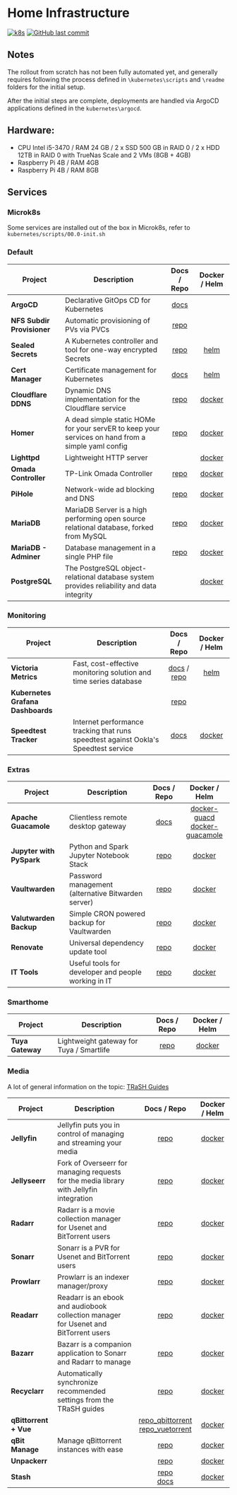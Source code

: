 # Home Infrastructure
[![k8s](https://img.shields.io/badge/Microk8s-v1.27.2-black?style=flat-square)](https://k8s.io/)
[![GitHub last commit](https://img.shields.io/github/last-commit/maxim-mityutko/home-infra/main?style=flat-square)](https://github.com/maxim-mityutko/home-infra/commits/main)

## Notes
The rollout from scratch has not been fully automated yet, and generally requires following
the process defined in `\kubernetes\scripts` and `\readme` folders for the initial setup.

After the initial steps are complete, deployments are handled via ArgoCD applications 
defined in the `kubernetes\argocd`.

## Hardware:
* CPU Intel i5-3470 / RAM 24 GB / 2 x SSD 500 GB in RAID 0 / 2 x HDD 12TB in RAID 0 with TrueNas Scale and 2 VMs (8GB + 4GB)
* Raspberry Pi 4B / RAM 4GB
* Raspberry Pi 4B / RAM 8GB 

## Services
### Microk8s
Some services are installed out of the box in Microk8s, refer to `kubernetes/scripts/00.0-init.sh`

### Default
| Project                    | Description                                                                                        |                                Docs / Repo                                 |                             Docker / Helm                              |
|----------------------------|----------------------------------------------------------------------------------------------------|:--------------------------------------------------------------------------:|:----------------------------------------------------------------------:|
| **ArgoCD**                 | Declarative GitOps CD for Kubernetes                                                               |             [docs](https://argo-cd.readthedocs.io/en/stable/)              |                                                                        |
| **NFS Subdir Provisioner** | Automatic provisioning of PVs via PVCs                                                             | [repo](https://github.com/kubernetes-sigs/nfs-subdir-external-provisioner) |                                                                        |
| **Sealed Secrets**         | A Kubernetes controller and tool for one-way encrypted Secrets                                     |           [repo](https://github.com/bitnami-labs/sealed-secrets)           |         [helm](https://bitnami.com/stack/sealed-secrets/helm)          |
| **Cert Manager**           | Certificate management for Kubernetes                                                              |          [docs](https://cert-manager.io/docs/installation/helm/)           | [helm](https://artifacthub.io/packages/helm/cert-manager/cert-manager) |
| **Cloudflare DDNS**        | Dynamic DNS implementation for the Cloudflare service                                              |           [repo](https://github.com/oznu/docker-cloudflare-ddns)           |        [docker](https://hub.docker.com/r/oznu/cloudflare-ddns/)        |
| **Homer**                  | A dead simple static HOMe for your servER to keep your  services on hand from a simple yaml config |               [repo](https://github.com/bastienwirtz/homer)                |             [docker](https://hub.docker.com/r/b4bz/homer)              |
| **Lighttpd**               | Lightweight HTTP server                                                                            |                                                                            |            [docker](https://hub.docker.com/r/sebp/lighttpd)            |
| **Omada Controller**       | TP-Link Omada Controller                                                                           |        [repo](https://github.com/mbentley/docker-omada-controller)         |      [docker](https://hub.docker.com/r/mbentley/omada-controller)      |
| **PiHole**                 | Network-wide ad blocking and DNS                                                                   |                 [repo](https://github.com/pi-hole/pi-hole)                 |            [docker](https://hub.docker.com/r/pihole/pihole)            |
| **MariaDB**                | MariaDB Server is a high performing open source relational database, forked from MySQL             |             [repo](https://github.com/MariaDB/mariadb-docker)              |               [docker](https://hub.docker.com/_/mariadb)               |
| **MariaDB - Adminer**      | Database management in a single PHP file                                                           |                  [repo](https://github.com/vrana/adminer)                  |               [docker](https://hub.docker.com/_/adminer)               |
| **PostgreSQL**             | The PostgreSQL object-relational database system provides reliability and data integrity           |                                                                            |              [docker](https://hub.docker.com/_/postgres)               |

### Monitoring
| Project                           | Description                                                                         |                                       Docs / Repo                                        |                                            Docker / Helm                                             |
|-----------------------------------|-------------------------------------------------------------------------------------|:----------------------------------------------------------------------------------------:|:----------------------------------------------------------------------------------------------------:|
| **Victoria Metrics**              | Fast, cost-effective monitoring solution and time series database                   |  [docs](https://docs.victoriametrics.com/) / [repo](https://github.com/VictoriaMetrics)  | [helm](https://github.com/VictoriaMetrics/helm-charts/tree/master/charts/victoria-metrics-k8s-stack) |
| **Kubernetes Grafana Dashboards** |                                                                                     |              [repo](https://github.com/dotdc/grafana-dashboards-kubernetes)              |                                                                                                      |
| **Speedtest Tracker**             | Internet performance tracking that runs speedtest against Ookla's Speedtest service |                       [docs](https://docs.speedtest-tracker.dev/)                        |                    [docker](https://hub.docker.com/r/ajustesen/speedtest-tracker)                    |

### Extras
| Project                  | Description                                         |                            Docs / Repo                             |                                                         Docker / Helm                                                         |
|--------------------------|-----------------------------------------------------|:------------------------------------------------------------------:|:-----------------------------------------------------------------------------------------------------------------------------:|
| **Apache Guacamole**     | Clientless remote desktop gateway                   | [docs](https://guacamole.apache.org/doc/gug/guacamole-docker.html) | [docker-guacd](https://hub.docker.com/r/guacamole/guacd)<br/>[docker-guacamole](https://hub.docker.com/r/guacamole/guacamole) |
| **Jupyter with PySpark** | Python and Spark Jupyter Notebook Stack             |          [repo](https://github.com/jupyter/docker-stacks)          |                                  [docker](https://hub.docker.com/r/jupyter/pyspark-notebook)                                  |
| **Vaultwarden**          | Password management (alternative Bitwarden server)  |         [repo](https://github.com/dani-garcia/vaultwarden)         |                                     [docker](https://hub.docker.com/r/vaultwarden/server)                                     | 
| **Valutwarden Backup**   | Simple CRON powered backup for Vaultwarden          |      [repo](https://github.com/Bruceforce/vaultwarden-backup)      |                               [docker](https://hub.docker.com/r/bruceforce/vaultwarden-backup)                                |
| **Renovate**             | Universal dependency update tool                    |          [repo](https://github.com/renovatebot/renovate)           |                                     [docker](https://hub.docker.com/r/renovate/renovate)                                      |
| **IT Tools**             | Useful tools for developer and people working in IT |           [repo](https://github.com/CorentinTh/it-tools)           |                                    [docker](https://hub.docker.com/r/corentinth/it-tools)                                     |

### Smarthome
| Project           | Description                                |                       Docs / Repo                       |                      Docker / Helm                       |
|-------------------|--------------------------------------------|:-------------------------------------------------------:|:--------------------------------------------------------:|
| **Tuya Gateway**  | Lightweight gateway for Tuya / Smartlife   | [repo](https://github.com/maxim-mityutko/tuya-gateway)  | [docker](https://hub.docker.com/r/beerhead/tuya-gateway) |

### Media
A lot of general information on the topic: [TRaSH Guides](https://trash-guides.info/)

| Project               | Description                                                                             |                                                           Docs / Repo                                                           |                               Docker / Helm                               |
|-----------------------|-----------------------------------------------------------------------------------------|:-------------------------------------------------------------------------------------------------------------------------------:|:-------------------------------------------------------------------------:|
| **Jellyfin**          | Jellyfin puts you in control of managing and streaming your media                       |                                          [repo](https://github.com/jellyfin/jellyfin)                                           |           [docker](https://hub.docker.com/r/jellyfin/jellyfin)            |
| **Jellyseerr**        | Fork of Overseerr for managing requests for the media library with Jellyfin integration |                                        [repo](https://github.com/Fallenbagel/jellyseerr)                                        |         [docker](https://hub.docker.com/r/fallenbagel/jellyseerr)         |
| **Radarr**            | Radarr is a movie collection manager for Usenet and BitTorrent users                    |                                            [repo](https://github.com/Radarr/Radarr)                                             |              [docker](https://hotio.dev/containers/radarr/)               |
| **Sonarr**            | Sonarr is a PVR for Usenet and BitTorrent users                                         |                                            [repo](https://github.com/Sonarr/Sonarr)                                             |              [docker](https://hotio.dev/containers/sonarr/)               |
| **Prowlarr**          | Prowlarr is an indexer manager/proxy                                                    |                                          [repo](https://github.com/prowlarr/prowlarr)                                           |             [docker](https://hotio.dev/containers/prowlarr/)              |
| **Readarr**           | Readarr is an ebook and audiobook collection manager for Usenet and BitTorrent users    |                                           [repo](https://github.com/readarr/readarr)                                            |              [docker](https://hotio.dev/containers/readarr/)              |
| **Bazarr**            | Bazarr is a companion application to Sonarr and Radarr to manage                        |                                         [repo](https://github.com/morpheus65535/bazarr)                                         | [docker](https://github.com/recyclarr/recyclarr/pkgs/container/recyclarr) |
| **Recyclarr**         | Automatically synchronize recommended settings from the TRaSH guides                    |                                         [repo](https://github.com/recyclarr/recyclarr/)                                         | [docker](https://github.com/recyclarr/recyclarr/pkgs/container/recyclarr) |
| **qBittorrent + Vue** |                                                                                         |    [repo_qbittorrent](https://github.com/qbittorrent/qbittorrent)<br>[repo_vuetorrent](https://github.com/WDaan/VueTorrent)     |            [docker](https://hotio.dev/containers/qbittorrent/)            |
| **qBit Manage**       | Manage qBittorrent instances with ease                                                  |                                      [repo](https://github.com/StuffAnThings/qbit_manage)                                       |            [docker](https://hotio.dev/containers/qbitmanage/)             |
| **Unpackerr**         |                                                                                         |                                         [repo](https://github.com/Unpackerr/unpackerr)                                          |            [docker](https://hotio.dev/containers/qbittorrent/)            |
| **Stash**             |                                                                                         | [repo](https://github.com/stashapp/stash)<br>[docs](https://github.com/stashapp/stash/blob/develop/docker/production/README.md) |             [docker](https://hub.docker.com/r/stashapp/stash)             |


